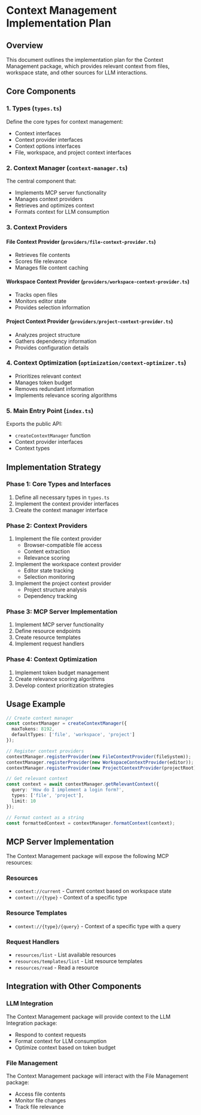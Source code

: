 # Context Management Implementation Plan

## Overview

This document outlines the implementation plan for the Context Management package, which provides relevant context from files, workspace state, and other sources for LLM interactions.

## Core Components

### 1. Types (`types.ts`)

Define the core types for context management:
- Context interfaces
- Context provider interfaces
- Context options interfaces
- File, workspace, and project context interfaces

### 2. Context Manager (`context-manager.ts`)

The central component that:
- Implements MCP server functionality
- Manages context providers
- Retrieves and optimizes context
- Formats context for LLM consumption

### 3. Context Providers

#### File Context Provider (`providers/file-context-provider.ts`)
- Retrieves file contents
- Scores file relevance
- Manages file content caching

#### Workspace Context Provider (`providers/workspace-context-provider.ts`)
- Tracks open files
- Monitors editor state
- Provides selection information

#### Project Context Provider (`providers/project-context-provider.ts`)
- Analyzes project structure
- Gathers dependency information
- Provides configuration details

### 4. Context Optimization (`optimization/context-optimizer.ts`)

- Prioritizes relevant context
- Manages token budget
- Removes redundant information
- Implements relevance scoring algorithms

### 5. Main Entry Point (`index.ts`)

Exports the public API:
- `createContextManager` function
- Context provider interfaces
- Context types

## Implementation Strategy

### Phase 1: Core Types and Interfaces

1. Define all necessary types in `types.ts`
2. Implement the context provider interfaces
3. Create the context manager interface

### Phase 2: Context Providers

1. Implement the file context provider
   - Browser-compatible file access
   - Content extraction
   - Relevance scoring
2. Implement the workspace context provider
   - Editor state tracking
   - Selection monitoring
3. Implement the project context provider
   - Project structure analysis
   - Dependency tracking

### Phase 3: MCP Server Implementation

1. Implement MCP server functionality
2. Define resource endpoints
3. Create resource templates
4. Implement request handlers

### Phase 4: Context Optimization

1. Implement token budget management
2. Create relevance scoring algorithms
3. Develop context prioritization strategies

## Usage Example

```typescript
// Create context manager
const contextManager = createContextManager({
  maxTokens: 8192,
  defaultTypes: ['file', 'workspace', 'project']
});

// Register context providers
contextManager.registerProvider(new FileContextProvider(fileSystem));
contextManager.registerProvider(new WorkspaceContextProvider(editor));
contextManager.registerProvider(new ProjectContextProvider(projectRoot));

// Get relevant context
const context = await contextManager.getRelevantContext({
  query: 'How do I implement a login form?',
  types: ['file', 'project'],
  limit: 10
});

// Format context as a string
const formattedContext = contextManager.formatContext(context);
```

## MCP Server Implementation

The Context Management package will expose the following MCP resources:

### Resources

- `context://current` - Current context based on workspace state
- `context://{type}` - Context of a specific type

### Resource Templates

- `context://{type}/{query}` - Context of a specific type with a query

### Request Handlers

- `resources/list` - List available resources
- `resources/templates/list` - List resource templates
- `resources/read` - Read a resource

## Integration with Other Components

### LLM Integration

The Context Management package will provide context to the LLM Integration package:
- Respond to context requests
- Format context for LLM consumption
- Optimize context based on token budget

### File Management

The Context Management package will interact with the File Management package:
- Access file contents
- Monitor file changes
- Track file relevance
